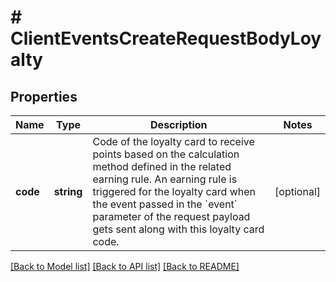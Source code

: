 # # ClientEventsCreateRequestBodyLoyalty

## Properties

Name | Type | Description | Notes
------------ | ------------- | ------------- | -------------
**code** | **string** | Code of the loyalty card to receive points based on the calculation method defined in the related earning rule. An earning rule is triggered for the loyalty card when the event passed in the &#x60;event&#x60; parameter of the request payload gets sent along with this loyalty card code. | [optional]

[[Back to Model list]](../../README.md#models) [[Back to API list]](../../README.md#endpoints) [[Back to README]](../../README.md)
